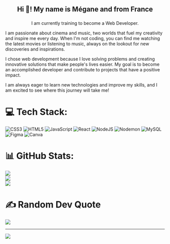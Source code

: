 <h2 align="center">Hi 👋! My name is Mégane and from France</h2>

###

<p align="center">I am currently training to become a Web Developer.

I am passionate about cinema and music, two worlds that fuel my creativity and inspire me every day. When I'm not coding, you can find me watching the latest movies or listening to music, always on the lookout for new discoveries and inspirations.

I chose web development because I love solving problems and creating innovative solutions that make people's lives easier. My goal is to become an accomplished developer and contribute to projects that have a positive impact.

I am always eager to learn new technologies and improve my skills, and I am excited to see where this journey will take me!</p>

###


# 💻 Tech Stack:
![CSS3](https://img.shields.io/badge/css3-%231572B6.svg?style=for-the-badge&logo=css3&logoColor=white) ![HTML5](https://img.shields.io/badge/html5-%23E34F26.svg?style=for-the-badge&logo=html5&logoColor=white) ![JavaScript](https://img.shields.io/badge/javascript-%23323330.svg?style=for-the-badge&logo=javascript&logoColor=%23F7DF1E) ![React](https://img.shields.io/badge/react-%2320232a.svg?style=for-the-badge&logo=react&logoColor=%2361DAFB) ![NodeJS](https://img.shields.io/badge/node.js-6DA55F?style=for-the-badge&logo=node.js&logoColor=white) ![Nodemon](https://img.shields.io/badge/NODEMON-%23323330.svg?style=for-the-badge&logo=nodemon&logoColor=%BBDEAD) ![MySQL](https://img.shields.io/badge/mysql-4479A1.svg?style=for-the-badge&logo=mysql&logoColor=white) ![Figma](https://img.shields.io/badge/figma-%23F24E1E.svg?style=for-the-badge&logo=figma&logoColor=white) ![Canva](https://img.shields.io/badge/Canva-%2300C4CC.svg?style=for-the-badge&logo=Canva&logoColor=white)

# 📊 GitHub Stats:
![](https://github-readme-stats.vercel.app/api?username=Megane45&theme=blue-green&hide_border=true&include_all_commits=true&count_private=true)<br/>
![](https://github-readme-streak-stats.herokuapp.com/?user=Megane45&theme=blue-green&hide_border=true)<br/>
![](https://github-readme-stats.vercel.app/api/top-langs/?username=Megane45&theme=blue-green&hide_border=true&include_all_commits=true&count_private=true&layout=compact)

# ✍️ Random Dev Quote
![](https://quotes-github-readme.vercel.app/api?type=horizontal&theme=radical)

---
[![](https://visitcount.itsvg.in/api?id=Megane45&icon=0&color=0)](https://visitcount.itsvg.in)

<!-- Proudly created with GPRM ( https://gprm.itsvg.in ) -->

